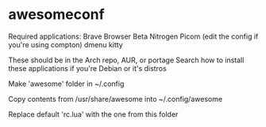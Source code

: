 # awesomeconf

Required applications:
Brave Browser Beta
Nitrogen
Picom (edit the config if you're using compton)
dmenu
kitty

These should be in the Arch repo, AUR, or portage
Search how to install these applications if you're Debian or it's distros


Make 'awesome' folder in ~/.config

Copy contents from /usr/share/awesome into ~/.config/awesome

Replace default 'rc.lua' with the one from this folder
